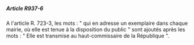 ##### Article R937-6

A l'article R. 723-3, les mots : " qui en adresse un exemplaire dans chaque mairie, où elle est tenue à la disposition du public " sont ajoutés après les mots : " Elle est transmise au haut-commissaire de la République ".

